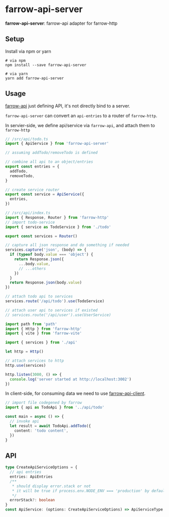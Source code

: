 # farrow-api-server

**farrow-api-server**: farrow-api adapter for farrow-http

## Setup

Install via npm or yarn

```shell
# via npm
npm install --save farrow-api-server

# via yarn
yarn add farrow-api-server
```

## Usage

[farrow-api](../farrow-api/README.md) just defining API, it's not directly bind to a server.

`farrow-api-server` can convert an `api-entries` to a router of `farrow-http`.

In servier-side, we define api/service via `farrow-api`, and attach them to `farrow-http`

```typescript
// /src/api/todo.ts
import { ApiService } from 'farrow-api-server'

// assuming addTodo/removeTodo is defined

// combine all api to an object/entries
export const entries = {
  addTodo,
  removeTodo,
}

// create service router
export const service = ApiService({
  entries,
})
```

```typescript
// /src/api/index.ts
import { Response, Router } from 'farrow-http'
// import todo-service
import { service as TodoService } from './todo'

export const services = Router()

// capture all json response and do something if needed
services.capture('json', (body) => {
  if (typeof body.value === 'object') {
    return Response.json({
      ...body.value,
      // ...others
    })
  }
  return Response.json(body.value)
})

// attach todo api to services
services.route('/api/todo').use(TodoService)

// attach user api to services if existed
// services.route('/api/user').use(UserService)
```

```typescript
import path from 'path'
import { Http } from 'farrow-http'
import { vite } from 'farrow-vite'

import { services } from './api'

let http = Http()

// attach services to http
http.use(services)

http.listen(3000, () => {
  console.log('server started at http://localhost:3002')
})
```

In client-side, for consuming data we need to use [farrow-api-client](../farrow-api-client/README.md).

```typescript
// import file codegened by farrow
import { api as TodoApi } from '../api/todo'

const main = async () => {
  // invoke api
  let result = await TodoApi.addTodo({
    content: 'todo content',
  })
}
```

## API

```typescript
type CreateApiServiceOptions = {
  // api entries
  entries: ApiEntries
  /**
   * should display error.stack or not
   * it will be true if process.env.NODE_ENV === 'production' by default
   */
  errorStack?: boolean
}
const ApiService: (options: CreateApiServiceOptions) => ApiServiceType
```
